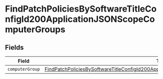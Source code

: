 # FindPatchPoliciesBySoftwareTitleConfigId200ApplicationJSONScopeComputerGroups


## Fields

| Field                                                                                                                                                                                                               | Type                                                                                                                                                                                                                | Required                                                                                                                                                                                                            | Description                                                                                                                                                                                                         |
| ------------------------------------------------------------------------------------------------------------------------------------------------------------------------------------------------------------------- | ------------------------------------------------------------------------------------------------------------------------------------------------------------------------------------------------------------------- | ------------------------------------------------------------------------------------------------------------------------------------------------------------------------------------------------------------------- | ------------------------------------------------------------------------------------------------------------------------------------------------------------------------------------------------------------------- |
| `computerGroup`                                                                                                                                                                                                     | [FindPatchPoliciesBySoftwareTitleConfigId200ApplicationJSONScopeComputerGroupsComputerGroup](../../models/operations/findpatchpoliciesbysoftwaretitleconfigid200applicationjsonscopecomputergroupscomputergroup.md) | :heavy_minus_sign:                                                                                                                                                                                                  | N/A                                                                                                                                                                                                                 |